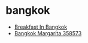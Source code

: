 # bangkok

 * [Breakfast In Bangkok](../../index/b/breakfast-in-bangkok.json)
 * [Bangkok Margarita 358573](../../index/b/bangkok-margarita-358573.json)
